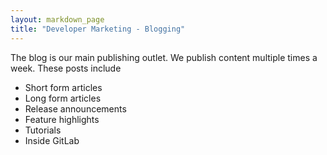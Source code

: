 ```yaml
---
layout: markdown_page
title: "Developer Marketing - Blogging"
---
```


The blog is our main publishing outlet. We publish content multiple times a week. These posts include

- Short form articles
- Long form articles
- Release announcements
- Feature highlights
- Tutorials
- Inside GitLab


